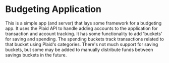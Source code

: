 # Budgeting Application

This is a simple app (and server) that lays some framework for a budgeting app. It
uses the Plaid API to handle adding accounts to the application for transaction and
account tracking. It has some functionality to add 'buckets' for saving and spending.
The spending buckets track transactions related to that bucket using Plaid's categories.
There's not much support for saving buckets, but some may be added to manually distribute
funds between savings buckets in the future.

